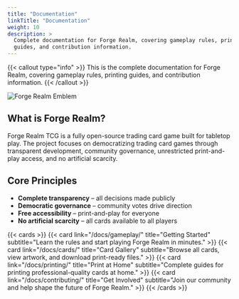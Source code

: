 ```yaml
---
title: "Documentation"
linkTitle: "Documentation"
weight: 10
description: >
  Complete documentation for Forge Realm, covering gameplay rules, printing
  guides, and contribution information.
---
```


<div class="mt-4"></div>

{{< callout type="info" >}} This is the complete documentation for Forge Realm,
covering gameplay rules, printing guides, and contribution information.
{{< /callout >}}

<div class="text-center my-4">
  <img src="/images/forge-realm-PNG-circular-emblem.webp" alt="Forge Realm Emblem" style="max-width: 200px; height: auto;" class="img-fluid">
</div>

## What is Forge Realm?

Forge Realm TCG is a fully open-source trading card game built for tabletop
play. The project focuses on democratizing trading card games through
transparent development, community governance, unrestricted print-and-play
access, and no artificial scarcity.

## Core Principles

- **Complete transparency** – all decisions made publicly
- **Democratic governance** – community votes drive direction
- **Free accessibility** – print-and-play for everyone
- **No artificial scarcity** – all cards available to all players

{{< cards >}}
{{< card link="/docs/gameplay/" title="Getting Started" subtitle="Learn the rules and start playing Forge Realm in minutes." >}}
{{< card link="/docs/cards/" title="Card Gallery" subtitle="Browse all cards, view artwork, and download print-ready files." >}}
{{< card link="/docs/printing/" title="Print at Home" subtitle="Complete guides for printing professional-quality cards at home." >}}
{{< card link="/docs/contributing/" title="Get Involved" subtitle="Join our community and help shape the future of Forge Realm." >}}
{{< /cards >}}
